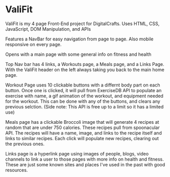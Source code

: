 # ValiFit

ValiFit is my 4 page Front-End project for DigitalCrafts.
Uses HTML, CSS, JavaScript, DOM Manipulation, and APIs

Features a NavBar for easy navigation from page to page.
Also mobile responsive on every page.

Opens with a main page with some general info on fitness and health

Top Nav bar has 4 links, a Workouts page, a Meals page, and a Links Page. With the ValiFit header on the left always taking you back to the main home page.

Workout Page uses 10 clickable buttons with a differnt body part on each button. Once one is clicked, it will pull from ExerciseDB API to populate an exercise with name, a gif animation of the workout, and equipment needed for the workout.
This can be done with any of the buttons, and clears any previous selction.
(Side note: This API is free up to a limit so it has a limited use)

Meals page has a clickable Broccoli image that will generate 4 recipes at random that are under 750 calories. These recipes pull from spoonacular API. The recipes will have a name, image, and links to the recipe itself and links to similar recipes.
Each click will populate new recipes, clearing out the previous ones.

Links page is a hyperlink page using images of people, blogs, video channels to link a user to those pages with more info on health and fitness. These are just some known sites and places I've used in the past with good resources.
